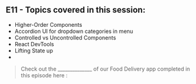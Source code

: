 ## E11 - Topics covered in this session:

- Higher-Order Components
- Accordion UI for dropdown categories in menu
- Controlled vs Uncontrolled Components
- React DevTools
- Lifting State up
- 

>  Check out the ______________ of our Food Delivery app completed in this episode here : 
